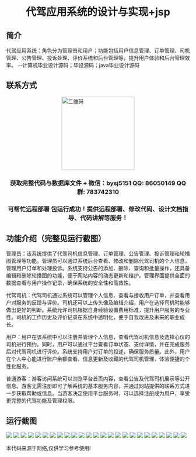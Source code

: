 <p><h1 align="center">代驾应用系统的设计与实现+jsp</h1></p>

## 简介
代驾应用系统：角色分为管理员和用户；功能包括用户信息管理、订单管理、司机管理、公告管理、投诉处理、评价系统和后台管理等，提升用户体验和后台管理效率。    --计算机毕业设计源码；毕设源码；java毕业设计源码


## 联系方式
<img src="https://bs-1329754181.cos.ap-shanghai.myqcloud.com/wx.jpg" alt="二维码" style="display: block; margin: 0 auto;" width="200px">
<p><h3 align="center">获取完整代码与数据库文件 + 微信：bysj5151 QQ: 86050149 QQ群: 783742310</h3></p>
<p><h3 align="center">可帮忙远程部署 包运行成功！提供远程部署、修改代码、设计文档指导、代码讲解等服务！</h3></p>

## 功能介绍（完整见运行截图）
管理员：该系统提供了代驾司机信息管理、订单管理、公告管理、投诉管理和轮播图管理等功能。管理员可以通过系统后台查看、修改和删除代驾司机的个人信息，管理用户订单和处理投诉。系统支持公告的添加、删除、查询和批量操作，还具备编辑和删除轮播图的功能，便于网站内容的动态更新和维护。管理界面提供全面的数据查看与用户操作记录，确保系统的安全性和高效性。

代驾司机：代驾司机通过系统可以管理个人信息、查看与接收用户订单，并查看用户对服务的反馈与评价。司机还可以上传头像及编辑介绍，用户在选择司机时能够做出更好的判断。系统允许司机根据自身经验设置费用标准，提升用户服务的专业性。司机的工作历史及评价记录在系统中透明化，便于自我改进及未来的职业成长。

用户：用户在该系统中可以注册并管理个人信息，查看代驾司机信息及选择心仪的司机进行预约。同时，用户可以通过平台查看订单状态、支付详情，并在完成服务后对代驾司机进行评价。系统支持用户对订单的投述，确保服务质量。此外，用户在个人中心能进行账户余额查看、信息更新及收藏的代驾司机管理，体验便捷的个性化服务。

普通游客：游客访问系统可以浏览平台首页内容，查看公告及代驾司机展示等公开信息。游客无需注册即可了解系统的基本服务内容，并通过网站提供的联系方式进一步获取帮助或信息。当游客决定使用平台服务时，可以选择注册成为用户，享受更完整的代驾功能及管理权限。


## 运行截图
![](https://bs-1329754181.cos.ap-shanghai.myqcloud.com/ssm/DaiJiaYingYongXiTongJsp/img/001.jpg)
![](https://bs-1329754181.cos.ap-shanghai.myqcloud.com/ssm/DaiJiaYingYongXiTongJsp/img/002.jpg)
![](https://bs-1329754181.cos.ap-shanghai.myqcloud.com/ssm/DaiJiaYingYongXiTongJsp/img/003.jpg)
![](https://bs-1329754181.cos.ap-shanghai.myqcloud.com/ssm/DaiJiaYingYongXiTongJsp/img/004.jpg)
![](https://bs-1329754181.cos.ap-shanghai.myqcloud.com/ssm/DaiJiaYingYongXiTongJsp/img/005.jpg)
![](https://bs-1329754181.cos.ap-shanghai.myqcloud.com/ssm/DaiJiaYingYongXiTongJsp/img/006.jpg)
![](https://bs-1329754181.cos.ap-shanghai.myqcloud.com/ssm/DaiJiaYingYongXiTongJsp/img/007.jpg)
![](https://bs-1329754181.cos.ap-shanghai.myqcloud.com/ssm/DaiJiaYingYongXiTongJsp/img/008.jpg)
![](https://bs-1329754181.cos.ap-shanghai.myqcloud.com/ssm/DaiJiaYingYongXiTongJsp/img/009.jpg)
![](https://bs-1329754181.cos.ap-shanghai.myqcloud.com/ssm/DaiJiaYingYongXiTongJsp/img/010.jpg)
![](https://bs-1329754181.cos.ap-shanghai.myqcloud.com/ssm/DaiJiaYingYongXiTongJsp/img/011.jpg)
![](https://bs-1329754181.cos.ap-shanghai.myqcloud.com/ssm/DaiJiaYingYongXiTongJsp/img/012.jpg)
![](https://bs-1329754181.cos.ap-shanghai.myqcloud.com/ssm/DaiJiaYingYongXiTongJsp/img/013.jpg)
![](https://bs-1329754181.cos.ap-shanghai.myqcloud.com/ssm/DaiJiaYingYongXiTongJsp/img/014.jpg)
![](https://bs-1329754181.cos.ap-shanghai.myqcloud.com/ssm/DaiJiaYingYongXiTongJsp/img/015.jpg)
![](https://bs-1329754181.cos.ap-shanghai.myqcloud.com/ssm/DaiJiaYingYongXiTongJsp/img/016.jpg)
![](https://bs-1329754181.cos.ap-shanghai.myqcloud.com/ssm/DaiJiaYingYongXiTongJsp/img/017.jpg)
![](https://bs-1329754181.cos.ap-shanghai.myqcloud.com/ssm/DaiJiaYingYongXiTongJsp/img/018.jpg)
![](https://bs-1329754181.cos.ap-shanghai.myqcloud.com/ssm/DaiJiaYingYongXiTongJsp/img/019.jpg)
![](https://bs-1329754181.cos.ap-shanghai.myqcloud.com/ssm/DaiJiaYingYongXiTongJsp/img/020.jpg)
![](https://bs-1329754181.cos.ap-shanghai.myqcloud.com/ssm/DaiJiaYingYongXiTongJsp/img/021.jpg)
![](https://bs-1329754181.cos.ap-shanghai.myqcloud.com/ssm/DaiJiaYingYongXiTongJsp/img/022.jpg)
![](https://bs-1329754181.cos.ap-shanghai.myqcloud.com/ssm/DaiJiaYingYongXiTongJsp/img/023.jpg)
![](https://bs-1329754181.cos.ap-shanghai.myqcloud.com/ssm/DaiJiaYingYongXiTongJsp/img/024.jpg)
![](https://bs-1329754181.cos.ap-shanghai.myqcloud.com/ssm/DaiJiaYingYongXiTongJsp/img/025.jpg)

<p>本代码来源于网络,仅供学习参考使用!</p>

